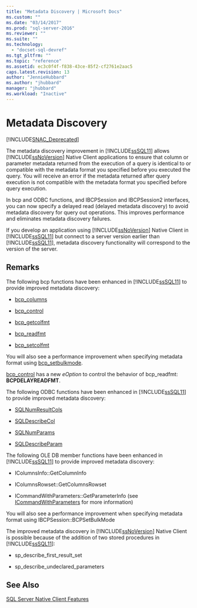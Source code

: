 ```yaml
---
title: "Metadata Discovery | Microsoft Docs"
ms.custom: ""
ms.date: "03/14/2017"
ms.prod: "sql-server-2016"
ms.reviewer: ""
ms.suite: ""
ms.technology: 
  - "docset-sql-devref"
ms.tgt_pltfrm: ""
ms.topic: "reference"
ms.assetid: ec3c0f4f-f838-43ce-85f2-cf2761e2aac5
caps.latest.revision: 13
author: "JennieHubbard"
ms.author: "jhubbard"
manager: "jhubbard"
ms.workload: "Inactive"
---
```

# Metadata Discovery
[!INCLUDE[SNAC_Deprecated](../../../includes/snac-deprecated.md)]

  The metadata discovery improvement in [!INCLUDE[ssSQL11](../../../includes/sssql11-md.md)] allows [!INCLUDE[ssNoVersion](../../../includes/ssnoversion-md.md)] Native Client applications to ensure that column or parameter metadata returned from the execution of a query is identical to or compatible with the metadata format you specified before you executed the query. You will receive an error if the metadata returned after query execution is not compatible with the metadata format you specified before query execution.  
  
 In bcp and ODBC functions, and IBCPSession and IBCPSession2 interfaces, you can now specify a delayed read (delayed metadata discovery) to avoid metadata discovery for query out operations. This improves performance and eliminates metadata discovery failures.  
  
 If you develop an application using [!INCLUDE[ssNoVersion](../../../includes/ssnoversion-md.md)] Native Client in [!INCLUDE[ssSQL11](../../../includes/sssql11-md.md)] but connect to a server version earlier than [!INCLUDE[ssSQL11](../../../includes/sssql11-md.md)], metadata discovery functionality will correspond to the version of the server.  
  
## Remarks  
 The following bcp functions have been enhanced in [!INCLUDE[ssSQL11](../../../includes/sssql11-md.md)] to provide improved metadata discovery:  
  
-   [bcp_columns](../../../relational-databases/native-client-odbc-extensions-bulk-copy-functions/bcp-columns.md)  
  
-   [bcp_control](../../../relational-databases/native-client-odbc-extensions-bulk-copy-functions/bcp-control.md)  
  
-   [bcp_getcolfmt](../../../relational-databases/native-client-odbc-extensions-bulk-copy-functions/bcp-getcolfmt.md)  
  
-   [bcp_readfmt](../../../relational-databases/native-client-odbc-extensions-bulk-copy-functions/bcp-readfmt.md)  
  
-   [bcp_setcolfmt](../../../relational-databases/native-client-odbc-extensions-bulk-copy-functions/bcp-setcolfmt.md)  
  
 You will also see a performance improvement when specifying metadata format using [bcp_setbulkmode](../../../relational-databases/native-client-odbc-extensions-bulk-copy-functions/bcp-setbulkmode.md).  
  
 [bcp_control](../../../relational-databases/native-client-odbc-extensions-bulk-copy-functions/bcp-control.md) has a new *eOption* to control the behavior of bcp_readfmt: **BCPDELAYREADFMT**.  
  
 The following ODBC functions have been enhanced in [!INCLUDE[ssSQL11](../../../includes/sssql11-md.md)] to provide improved metadata discovery:  
  
-   [SQLNumResultCols](../../../relational-databases/native-client-odbc-api/sqlnumresultcols.md)  
  
-   [SQLDescribeCol](../../../relational-databases/native-client-odbc-api/sqldescribecol.md)  
  
-   [SQLNumParams](../../../relational-databases/native-client-odbc-api/sqlnumparams.md)  
  
-   [SQLDescribeParam](../../../relational-databases/native-client-odbc-api/sqldescribeparam.md)  
  
 The following OLE DB member functions have been enhanced in [!INCLUDE[ssSQL11](../../../includes/sssql11-md.md)] to provide improved metadata discovery:  
  
-   IColumnsInfo::GetColumnInfo  
  
-   IColumnsRowset::GetColumnsRowset  
  
-   ICommandWithParameters::GetParameterInfo (see [ICommandWithParameters](../../../relational-databases/native-client-ole-db-interfaces/icommandwithparameters.md) for more information)  
  
 You will also see a performance improvement when specifying metadata format using IBCPSession::BCPSetBulkMode  
  
 The improved metadata discovery in [!INCLUDE[ssNoVersion](../../../includes/ssnoversion-md.md)] Native Client is possible because of the addition of two stored procedures in [!INCLUDE[ssSQL11](../../../includes/sssql11-md.md)]:  
  
-   sp_describe_first_result_set  
  
-   sp_describe_undeclared_parameters  
  
## See Also  
 [SQL Server Native Client Features](../../../relational-databases/native-client/features/sql-server-native-client-features.md)  
  
  
